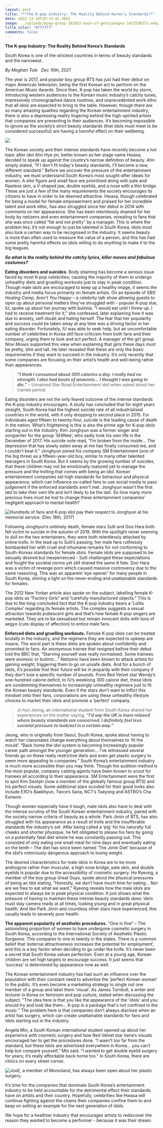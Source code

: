 ```yaml
---
layout: post
title: "**The K-pop Industry: The Reality Behind Korea’s Standards**"
date: 2022-12-16T19:15:41.366Z
image: ../uploads/kpop-group-181022-main-sf-gettyimages-1412530273.webp
title_color: "#ffffff"
comments: false
---
```

**The K-pop Industry: The Reality Behind Korea’s Standards** 

South Korea is one of the strictest countries in terms of beauty standards and the narrowest.

*By Meghan Tole   Dec 10th, 2021*

The year is 2017, and popular boy group BTS has just had their debut on major American television; being the first Korean act to perform on the American Music Awards. Since then, K-pop has taken the world by storm, introducing western audiences to the Korean music industry’s catchy tunes, impressively choreographed dance routines, and unprecedented work ethic that all idols are expected to bring to the table. However, though there are so many amazing qualities regarding the Korean entertainment industry; there is also a depressing reality lingering behind the high-spirited artists that companies are presenting to their audiences. It’s becoming impossible to ignore as the society’s strict beauty standards (that idols must meet to be considered successful) are having a harmful effect on their wellbeing.

![](../uploads/bts1.webp)

The Korean society and their intense standards have recently become a hot topic after idol Ahn Hye-jin, better known as her stage name Hwasa, decided to speak up against the country’s narrow definition of beauty. Ahn simply stated, "If I don't fit today's beauty standards, I'll become a new, different standard.” Before we uncover the pressure of the entertainment industry, we must understand South Korea’s most sought-after ideals for women. A slim figure and small face are prioritised along with pale and flawless skin, a V-shaped jaw, double eyelids, and a nose with a thin bridge. These are just a few of the many requirements the society encourages its citizens to have in order to be deemed attractive. Hwasa, though celebrated for being a model for female empowerment and praised for her incredible talent and work ethic, has also struggled since her debut in 2014 with comments on her appearance. She has been relentlessly shamed for her body by netizens and even entertainment companies, revealing to fans that she was once called “fat and not pretty” by a manager. This is where the problem lies; it’s not enough to just be talented in South Korea, idols must also look a certain way to be recognised in the industry. It seems beauty is more than often used to measure the value of a person, and this has had some pretty harmful effects on idols willing to do *anything* to make it to the big leagues.

***So what is the reality behind the catchy lyrics, killer moves and fabulous costumes?***

**Eating disorders and suicides.** Body shaming has become a serious issue faced by most K-pop celebrities; causing the majority of them to undergo unhealthy diets and gruelling workouts just to stay in peak condition. Though male idols are encouraged to keep up a healthy image, it seems the industry and media focus primarily on female artists. On an episode of SBS’ *Healing Camp, Aren’t You Happy –* a celebrity talk show allowing guests to open up about personal matters they’ve struggled with - popular K-pop star, IU, spoke up about her journey with bulimia. “I would eat until I threw up. I had to receive treatment for it," she confessed, later explaining how it was due to anxiety, self-doubt and hating herself. The fear that her popularity and success could be taken away at any time was a driving factor in her eating disorder. Fortunately, IU was able to seek help, but an uncomfortable number of celebrities in Korea still face criticism from both fans and their company, urging them to look and act perfect. A manager of the girl group *Nine Muses* supported this view when explaining that girls these days must be pretty, slim and tall. He later revealed that these are only the *basic* requirements if they want to succeed in the industry. It’s only recently that some companies are focusing on their artist’s health and well-being rather than appearances.

> ***"I think I consumed about 300 calories a day. I really had no strength. I also had bouts of anaemia... I thought I was going to die.”*** – Unnamed Star Road Entertainment idol when asked about her trainee period.

Eating disorders are not the only feared outcome of the intense standards the K-pop industry encourages. A study has concluded that for eight years straight, South Korea had the highest suicide rate of all industrialised countries in the world, with it only dropping to second place in 2015. For individuals aged fifteen to twenty-four, suicide is the leading cause of death in the nation. What’s frightening is this is also the prime age for K-pop idols starting out in the industry. Kim Jonghyun was a former singer and songwriter for the group ‘SHINee’, who sadly took his own life in the December of 2017. His suicide note read, “I’m broken from the inside... The depression that has slowly eaten away at me has finally consumed me, and I couldn’t beat it.” Jonghyun joined his company SM Entertainment (one of the big three) as a fifteen-year-old boy, similar to many other talented teenagers in South Korea. But it seems by the growing number of suicides, that these children may not be emotionally matured yet to manage the pressure and the trolling that comes with being an idol. Korean entertainment companies set high standards for behaviour and physical appearance, which can influence so-called fans to use social media to pass judgement if the enforced standards aren’t met. Jonghyun wasn’t the first idol to take their own life and isn’t likely to be the last. So how many more precious lives must be lost to change these entertainment companies’ negligent approach to mental health?

![*Hundreds of fans and K-pop idol pay their respect to Jonghyun at his memorial service. (Dec 18th, 2017)*](../uploads/jonghyun.jpg)

Following Jonghyun’s untimely death, female stars Sulli and Goo Hara both fell victim to suicide in the autumn of 2019. With the spotlight never seeming to dull on the two entertainers, they were both relentlessly attacked by online trolls. In the lead up to Sulli’s passing, her male fans ruthlessly bombarded her with cruel and inhumane remarks for not conforming to South-Koreas standards for female idols. Female idols are supposed to be sexually desired but inexperienced - Sulli challenged these expectations and fought the societal norms yet still shared the same ill fate. Goo Hara was a victim of revenge porn which caused massive controversy due to the same reasoning. This was an apparent ‘eye opener’ for many people in South Korea, shining a light on the never-ending and unattainable standards for females.

The 2012 New Yorker article also spoke on the subject, labelling female K-pop idols as “Factory Girls” and “carefully manufactured objects.” This is due to the long-concluded fact that the K-pop industry bears a ‘Lolita Complex’ regarding its female artists. The complex suggests a sexual attraction towards pubescent girls and that’s how female K-pop singers are marketed. They are to be sexualised but remain innocent dolls with tons of aegyo (cute display of affection) to entice male fans.

**Enforced diets and gruelling workouts.** Female K-pop idols can be treated brutally in the industry, and the regimens they are expected to upkeep are insane. The worst part is these diets are spoken about confidently and promoted to fans. An anonymous trainee that resigned before their debut told the BBC that, “Starving yourself was really normalised. Some trainees were anorexic or bulimic...” Netizens have been known to attack artists for gaining weight, triggering them to go on unsafe diets. And for a bunch of idols, it’s possible that their future will be in jeopardy with their company if they don’t lose a specific number of pounds. From Red Velvet star Wendy’s one-hundred calorie deficit, to IU’s weeklong 300 calorie diet, these idols are condemning themselves to increasingly unhealthy regimens just to fit the Korean beauty standards. Even if the stars don’t want to inflict this mindset onto their fans, corporations are using these unhealthy lifestyle choices to market their idols and promote a ‘perfect’ company.

> Ji-hyo Jeong, an international student from South Korea shared her experiences on the matter saying, ***“I’d say the UK is more relaxed where beauty standards are concerned. I definitely feel less societal pressure to look/act in a certain way.”***

Jeong, who is originally from Seoul, South Korea, spoke about having to watch her classmates change everything about themselves to ‘fit the mould’. “Back home the idol system is becoming increasingly popular career path amongst the younger generation... I’ve witnessed several friends go on these really restrictive diets and even get plastic surgery to seem more appealing to companies.” South Korea’s entertainment industry is much more accessible than you may think. Though the audition method is the most popular, company casting agents have been known to scout for trainees all according to their appearance. SM Entertainment were the first to spot Kim Seokjin (now a member of the globally famous group BTS) and his perfect visuals. Some additional stars scouted for their good looks also include EXO’s Baekhyun, Twice’s Sana, NCT’s Taeyong and ASTRO’s Cha Eunwoo.

Though women especially have it tough, male idols also have to deal with the intense scrutiny of the South Korean entertainment industry, paired with the society narrow criteria of beauty as a whole. Park Jimin of BTS, has also struggled with his appearance as a result of trolls and the insufferable standards the industry’s set. After being called a ‘pig’ for his naturally full cheeks and shorter physique, he felt obligated to please his fans by going on a potentially fatal diet where he was constantly passing out. This consisted of only eating one small meal for nine days and eventually eating on the tenth – The diet has since been named ‘The Jimin Diet’ because of the idol’s notoriously dangerous approach to losing weight.

The desired characteristics for male idols in Korea are to be more androgyne rather than muscular, a high nose bridge, pale skin, and double eyelids is popular due to the accessibility of cosmetic surgery. Ho Ryeong, a member of the boy group Great Guys, spoke about the physical pressures of being an idol stating, “Honestly, we don’t have much time for eating... Nor are we free to eat what we want.” Ryeong reveals how the male idols are expected to always be in peak physical condition. It just shows what the pressure of having to maintain these intense beauty standards does: idols must stay camera ready at all times, looking young and in great physical health. And like Park Jimin and countless other stars have experienced, this usually leads to severely poor health.

**The apparent popularity of aesthetic procedures.** “One in five” – The astonishing proportion of women to have undergone cosmetic surgery in South Korea, according to the International Society of Aesthetic Plastic Surgeons. This compares to one in twenty in the states. There is a common belief that ‘external attractiveness increases the potential for employment’, and this is a key factor when deciding to go under the knife. It’s never been a secret that South Korea values perfection. Even at a young age, Korean children are set high targets to encourage success. It just seems that ‘success’ is determined by appearance now as well.

The Korean entertainment industry has had such an influence over the population with their constant need to advertise the ‘perfect Korean woman’ to the public. It’s even become a marketing strategy to single out one member of a group and label them ‘visual’. As James Turnbull, a writer and lecturer in Korea on feminism and pop culture, stated when discussing the subject, "The idea here is that you like the appearance of the 'idols' and you should try and look like them... K-pop is a package that's not confined to the music.” The problem here is that companies don’t always disclose when an artist has surgery, which can create unattainable standards for fans and idols starting out in the industry.

Angela Min, a South Korean international student opened up about her experience with cosmetic surgery and how Red Velvet star Irene’s visuals encouraged her to get the procedures done. “I wasn’t too far from the standard, but these idols are advertised everywhere in Korea... you can’t help but compare yourself,” Min said. “I wanted to get double eyelid surgery for years; it’s really affordable back home too.” In South Korea, there are clinics on every street corner.

![*JooE, a member of Momoland, has always been open about her plastic surgery.*](../uploads/momoland.jpg)

It’s time for the companies that dominate South Korea’s entertainment industry to be held accountable for the detrimental effect their standards have on artists and their country. Hopefully, celebrities like Hwasa will continue fighting against the chains their companies confine them to and keep on setting an example for the next generation of idols.

We hope for a healthier industry that encourages artists to rediscover the reason they wanted to become a performer - because it was their dream.